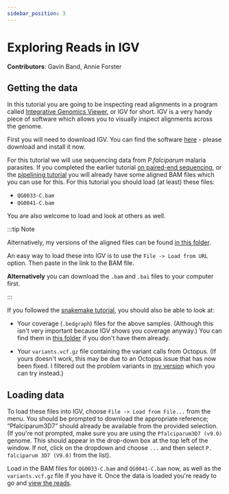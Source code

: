 ```yaml
---
sidebar_position: 3
---
```


# Exploring Reads in IGV

**Contributors**:  Gavin Band, Annie Forster

## Getting the data

In this tutorial you are going to be inspecting read alignments in a program called [Integrative Genomics
Viewer](https://software.broadinstitute.org/software/igv), or IGV for short. IGV is a very handy piece of software which allows you to visually inspect alignments across the genome. 

First you will need to download IGV. You can find the software
[here](https://software.broadinstitute.org/software/igv/download) - please download and install it now.

For this tutorial we will use sequencing data from *P.falciparum* malaria parasites. If you completed the earlier
tutorial [on paired-end sequencing](../introduction_to_next_generation_sequencing_data_analysis/), or the [pipelining
tutorial](../building_an_ngs_pipeline/) you will already have some aligned BAM files which you can use for this.  For this tutorial you should load (at least) these files:

* `QG0033-C.bam`
* `QG0041-C.bam`

You are also welcome to load and look at others as well.

:::tip Note

Alternatively, my versions of the aligned files can be found [in this
folder](https://www.well.ox.ac.uk/~gav/projects/whg-training-resources/data/sequence_data_analysis/building_an_ngs_pipeline/results/aligned).

An easy way to load these into IGV is to use the `File -> Load from URL` option.  Then paste in the link to the BAM file.

**Alternatively** you can download the `.bam` and `.bai` files to your computer first.

:::

If you followed the [snakemake tutorial](../building_an_ngs_pipeline), you should also be able to look at:

* Your coverage (`.bedgraph`) files for the above samples. (Although this isn't very important because IGV shows you coverage anyway.)  You can find them in [this folder](https://www.well.ox.ac.uk/~gav/projects/whg-training-resources/data/sequence_data_analysis/building_an_ngs_pipeline/results/coverage) if you don't have them already.

* Your `variants.vcf.gz` file containing the variant calls from Octopus. (If yours doesn't work, this may be due to an Octopus issue that has now been fixed. I filtered out the problem variants in [my
  version](https://www.well.ox.ac.uk/~gav/projects/whg-training-resources/data/sequence_data_analysis/building_an_ngs_pipeline/results/variants) which you can try instead.)

## Loading data

To load these files into IGV, choose `File -> Load from File...` from the menu. You should be prompted to download the appropriate reference; “Pfalciparum3D7” should already be available from the provided selection.  (If you're not prompted, make sure you are using the `Pfalciparum3D7 (v9.0)` genome. This should appear in the drop-down box at the top left of the window. If not, click on the dropdown and choose `...` and then select `P. falciparum 3D7 (V9.0)` from the list).

Load in the BAM files for `QG0033-C.bam` and `QG0041-C.bam` now, as well as the `variants.vcf.gz` file if you have it.  Once the data is loaded you're ready to go and [view the reads](./Exploring_reads_in_IGV.md).

